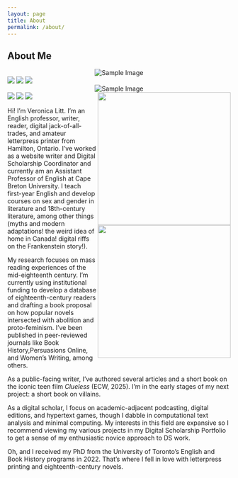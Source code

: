 ```yaml
---
layout: page
title: About
permalink: /about/
---
```


## About Me


<center><img src="./assets/img/LittPic.png" alt="Sample Image"/></center>

<img src="assets/img/LittPic.png"/>

<img src="assets/img/LittPic.png"/>

<img src="/assets/img/LittPic.png"/>

<center><img src="./assets/img/LittPic.jpg" alt="Sample Image"/></center>

<img src="assets/img/LittPic.jpg"/>

<img src="assets/img/LittPic.jpg"/>

<img src="/assets/img/LittPic.jpg"/>

<img align="right" width="300" src="/assets/img/LittPic.jpg"/>


<img align="right" width="300" src="./assets/img/LittPic.jpg"/>

Hi! I’m Veronica Litt. I’m an English professor, writer, reader, digital jack-of-all-trades, and amateur letterpress printer from Hamilton, Ontario. I’ve worked as a website writer and Digital Scholarship Coordinator and currently am an Assistant Professor of English at Cape Breton University. I teach first-year English and develop courses on sex and gender in literature and 18th-century literature, among other things (myths and modern adaptations! the weird idea of home in Canada! digital riffs on the Frankenstein story!).

My research focuses on mass reading experiences of the mid-eighteenth century. I’m currently using institutional funding to develop a database of eighteenth-century readers and drafting a book proposal on how popular novels intersected with abolition and proto-feminism. I’ve been published in peer-reviewed journals like Book History,Persuasions Online, and Women’s Writing, among others.

As a public-facing writer, I’ve authored several articles and a short book on the iconic teen film _Clueless_ (ECW, 2025). I’m in the early stages of my next project: a short book on villains.

As a digital scholar, I focus on academic-adjacent podcasting, digital editions, and hypertext games, though I dabble in computational text analysis and minimal computing. My interests in this field are expansive so I recommend viewing my various projects in my Digital Scholarship Portfolio to get a sense of my enthusiastic novice approach to DS work.

Oh, and I received my PhD from the University of Toronto’s English and Book History programs in 2022. That’s where I fell in love with letterpress printing and eighteenth-century novels.


